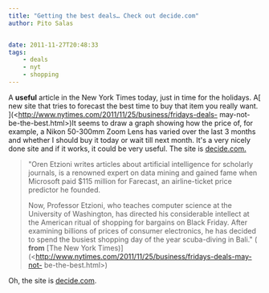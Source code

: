 ```yaml
---
title: "Getting the best deals… Check out decide.com"
author: Pito Salas


date: 2011-11-27T20:48:33
tags:
    - deals
    - nyt
    - shopping
---
```




A **useful** article in the New York Times today, just in time for the
holidays. A[ new site that tries to forecast the best time to buy that item
you really want. ](<http://www.nytimes.com/2011/11/25/business/fridays-deals-
may-not-be-the-best.html>)It seems to draw a graph showing how the price of,
for example, a Nikon 50-300mm Zoom Lens has varied over the last 3 months and
whether I should buy it today or wait till next month. It's a very nicely done
site and if it works, it could be very useful. The site is
[decide.com.](<http://www.decide.com/>)

> "Oren Etzioni writes articles about artificial intelligence for scholarly
> journals, is a renowned expert on data mining and gained fame when Microsoft
> paid $115 million for Farecast, an airline-ticket price predictor he
> founded.
>
> Now, Professor Etzioni, who teaches computer science at the University of
> Washington, has directed his considerable intellect at the American ritual
> of shopping for bargains on Black Friday. After examining billions of prices
> of consumer electronics, he has decided to spend the busiest shopping day of
> the year scuba-diving in Bali." ( **from** [The New York
> Times)](<http://www.nytimes.com/2011/11/25/business/fridays-deals-may-not-
> be-the-best.html>)

Oh, the site is [decide.com](<http://www.decide.com/>).



